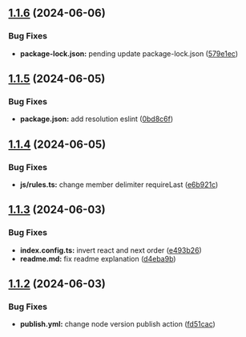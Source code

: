 ## [1.1.6](https://github.com/santi020k/eslint-config-santi020k/compare/v1.1.5...v1.1.6) (2024-06-06)


### Bug Fixes

* **package-lock.json:** pending update package-lock.json ([579e1ec](https://github.com/santi020k/eslint-config-santi020k/commit/579e1ec8212e4068701d57fcb48af4b7ebae7aa6))



## [1.1.5](https://github.com/santi020k/eslint-config-santi020k/compare/v1.1.4...v1.1.5) (2024-06-05)


### Bug Fixes

* **package.json:** add resolution eslint ([0bd8c6f](https://github.com/santi020k/eslint-config-santi020k/commit/0bd8c6fc1714eb35a135f93547a575ac50aedbeb))



## [1.1.4](https://github.com/santi020k/eslint-config-santi020k/compare/v1.1.3...v1.1.4) (2024-06-05)


### Bug Fixes

* **js/rules.ts:** change member delimiter requireLast ([e6b921c](https://github.com/santi020k/eslint-config-santi020k/commit/e6b921ced574a135c45489b1c19bbda9efb213a8))



## [1.1.3](https://github.com/santi020k/eslint-config-santi020k/compare/v1.1.2...v1.1.3) (2024-06-03)


### Bug Fixes

* **index.config.ts:** invert react and next order ([e493b26](https://github.com/santi020k/eslint-config-santi020k/commit/e493b2697f6a68fc92ec38e874e0b8ae43c39a38))
* **readme.md:** fix readme explanation ([d4eba9b](https://github.com/santi020k/eslint-config-santi020k/commit/d4eba9b0b6b0d2251441da68ad107398faa11c88))



## [1.1.2](https://github.com/santi020k/eslint-config-santi020k/compare/v1.1.1...v1.1.2) (2024-06-03)


### Bug Fixes

* **publish.yml:** change node version publish action ([fd51cac](https://github.com/santi020k/eslint-config-santi020k/commit/fd51cacfa544168d1d63fc0919a1af32988c1d24))




